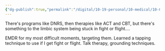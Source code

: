 ```yaml
---
{"dg-publish":true,"permalink":"/digital/10-19-personal/10-medical/10-02-long-covid/02-therapies/","noteIcon":""}
---
```












There's programs like DNRS, then therapies like ACT and CBT, but there's something to the limbic system being stuck in fight or flight.... 

EMDR for my most difficult moments, targeting them. Learned a tapping technique to use if I get fight or flight. Talk therapy, grounding techniques.